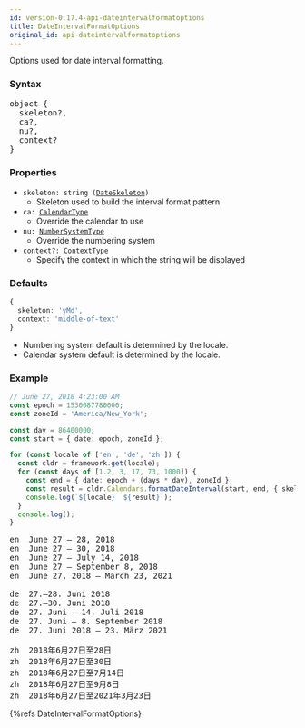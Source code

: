 ```yaml
---
id: version-0.17.4-api-dateintervalformatoptions
title: DateIntervalFormatOptions
original_id: api-dateintervalformatoptions
---
```


Options used for date interval formatting.

### Syntax

<pre class="syntax">
object {
  skeleton?,
  ca?,
  nu?,
  context?
}
</pre>

### Properties
  - <code class="def">skeleton: <span>string ([DateSkeleton](api-dateskeleton.html))</span></code>
    - Skeleton used to build the interval format pattern
  - <code class="def">ca: <span>[CalendarType](api-calendartype.html)</span></code>
    - Override the calendar to use
  - <code class="def">nu: <span>[NumberSystemType](api-numbersystemtype.html)</span></code>
    - Override the numbering system
  - <code class="def">context?: <span>[ContextType](api-contexttype.html)</span></code>
    - Specify the context in which the string will be displayed

### Defaults

```typescript
{
  skeleton: 'yMd',
  context: 'middle-of-text'
}
```

* Numbering system default is determined by the locale.
* Calendar system default is determined by the locale.

### Example

```typescript
// June 27, 2018 4:23:00 AM
const epoch = 1530087780000;
const zoneId = 'America/New_York';

const day = 86400000;
const start = { date: epoch, zoneId };

for (const locale of ['en', 'de', 'zh']) {
  const cldr = framework.get(locale);
  for (const days of [1.2, 3, 17, 73, 1000]) {
    const end = { date: epoch + (days * day), zoneId };
    const result = cldr.Calendars.formatDateInterval(start, end, { skeleton: 'yMMMMd' });
    console.log(`${locale}  ${result}`);
  }
  console.log();
}
```

<pre class="output">
en  June 27 – 28, 2018
en  June 27 – 30, 2018
en  June 27 – July 14, 2018
en  June 27 – September 8, 2018
en  June 27, 2018 – March 23, 2021
&nbsp;
de  27.–28. Juni 2018
de  27.–30. Juni 2018
de  27. Juni – 14. Juli 2018
de  27. Juni – 8. September 2018
de  27. Juni 2018 – 23. März 2021
&nbsp;
zh  2018年6月27日至28日
zh  2018年6月27日至30日
zh  2018年6月27日至7月14日
zh  2018年6月27日至9月8日
zh  2018年6月27日至2021年3月23日
</pre>

{%refs DateIntervalFormatOptions}